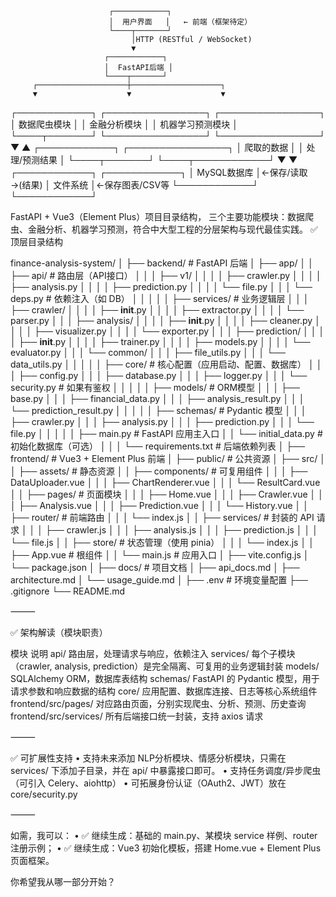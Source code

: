                           ┌────────────┐
                          │  用户界面   │   ← 前端（框架待定）
                          └────┬───────┘
                               │HTTP (RESTful / WebSocket)
                               ▼
                         ┌────────────┐
                         │  FastAPI后端 │
                         └────┬───────┘
         ┌────────────────────┼────────────────────┐
         ▼                    ▼                    ▼
 ┌────────────┐      ┌────────────────┐    ┌────────────────┐
 │ 数据爬虫模块 │      │ 金融分析模块   │    │ 机器学习预测模块 │
 └────┬───────┘      └────────────────┘    └────────────────┘
      ▼                                           ▲
 ┌────────────┐                         ┌────────────────┐
 │ 爬取的数据  │                         │ 处理/预测结果   │
 └────┬───────┘                         └────┬────────────┘
      ▼                                        ▼
 ┌────────────┐                         ┌────────────┐
 │ MySQL数据库 │←保存/读取→(结果)         │ 文件系统   │←保存图表/CSV等
 └────────────┘                         └────────────┘

FastAPI + Vue3（Element Plus）项目目录结构，
三个主要功能模块：数据爬虫、金融分析、机器学习预测，符合中大型工程的分层架构与现代最佳实践。
✅ 顶层目录结构

finance-analysis-system/
│
├── backend/                    # FastAPI 后端
│   ├── app/
│   │   ├── api/                # 路由层（API接口）
│   │   │   ├── v1/
│   │   │   │   ├── crawler.py
│   │   │   │   ├── analysis.py
│   │   │   │   ├── prediction.py
│   │   │   │   └── file.py
│   │   │   └── deps.py         # 依赖注入（如 DB）
│   │   │
│   │   ├── services/           # 业务逻辑层
│   │   │   ├── crawler/
│   │   │   │   ├── __init__.py
│   │   │   │   ├── extractor.py
│   │   │   │   └── parser.py
│   │   │   ├── analysis/
│   │   │   │   ├── __init__.py
│   │   │   │   ├── cleaner.py
│   │   │   │   ├── visualizer.py
│   │   │   │   └── exporter.py
│   │   │   ├── prediction/
│   │   │   │   ├── __init__.py
│   │   │   │   ├── trainer.py
│   │   │   │   ├── models.py
│   │   │   │   └── evaluator.py
│   │   │   └── common/
│   │   │       ├── file_utils.py
│   │   │       └── data_utils.py
│   │   │
│   │   ├── core/               # 核心配置（应用启动、配置、数据库）
│   │   │   ├── config.py
│   │   │   ├── database.py
│   │   │   ├── logger.py
│   │   │   └── security.py     # 如果有鉴权
│   │   │
│   │   ├── models/             # ORM模型
│   │   │   ├── base.py
│   │   │   ├── financial_data.py
│   │   │   ├── analysis_result.py
│   │   │   └── prediction_result.py
│   │   │
│   │   ├── schemas/            # Pydantic 模型
│   │   │   ├── crawler.py
│   │   │   ├── analysis.py
│   │   │   ├── prediction.py
│   │   │   └── file.py
│   │   │
│   │   ├── main.py             # FastAPI 应用主入口
│   │   └── initial_data.py     # 初始化数据库（可选）
│   │
│   └── requirements.txt        # 后端依赖列表
│
├── frontend/                   # Vue3 + Element Plus 前端
│   ├── public/                 # 公共资源
│   ├── src/
│   │   ├── assets/             # 静态资源
│   │   ├── components/         # 可复用组件
│   │   │   ├── DataUploader.vue
│   │   │   ├── ChartRenderer.vue
│   │   │   └── ResultCard.vue
│   │   ├── pages/              # 页面模块
│   │   │   ├── Home.vue
│   │   │   ├── Crawler.vue
│   │   │   ├── Analysis.vue
│   │   │   ├── Prediction.vue
│   │   │   └── History.vue
│   │   ├── router/             # 前端路由
│   │   │   └── index.js
│   │   ├── services/           # 封装的 API 请求
│   │   │   ├── crawler.js
│   │   │   ├── analysis.js
│   │   │   ├── prediction.js
│   │   │   └── file.js
│   │   ├── store/              # 状态管理（使用 pinia）
│   │   │   └── index.js
│   │   ├── App.vue             # 根组件
│   │   └── main.js             # 应用入口
│   ├── vite.config.js
│   └── package.json
│
├── docs/                       # 项目文档
│   ├── api_docs.md
│   ├── architecture.md
│   └── usage_guide.md
│
├── .env                        # 环境变量配置
├── .gitignore
└── README.md


⸻

✅ 架构解读（模块职责）

模块	说明
api/	路由层，处理请求与响应，依赖注入
services/	每个子模块（crawler, analysis, prediction）是完全隔离、可复用的业务逻辑封装
models/	SQLAlchemy ORM，数据库表结构
schemas/	FastAPI 的 Pydantic 模型，用于请求参数和响应数据的结构
core/	应用配置、数据库连接、日志等核心系统组件
frontend/src/pages/	对应路由页面，分别实现爬虫、分析、预测、历史查询
frontend/src/services/	所有后端接口统一封装，支持 axios 请求


⸻

✅ 可扩展性支持
	•	支持未来添加 NLP分析模块、情感分析模块，只需在 services/ 下添加子目录，并在 api/ 中暴露接口即可。
	•	支持任务调度/异步爬虫（可引入 Celery、aiohttp）
	•	可拓展身份认证（OAuth2、JWT）放在 core/security.py

⸻

如需，我可以：
	•	✅ 继续生成：基础的 main.py、某模块 service 样例、router 注册示例；
	•	✅ 继续生成：Vue3 初始化模板，搭建 Home.vue + Element Plus 页面框架。

你希望我从哪一部分开始？